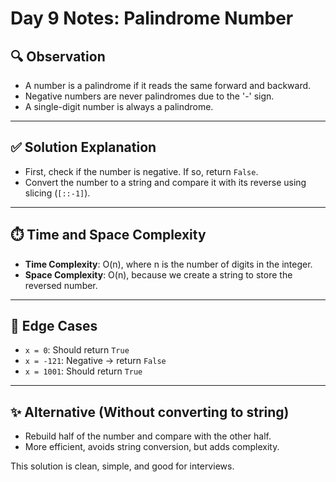 # Day 9 Notes: Palindrome Number

## 🔍 Observation

- A number is a palindrome if it reads the same forward and backward.
- Negative numbers are never palindromes due to the '-' sign.
- A single-digit number is always a palindrome.

---

## ✅ Solution Explanation

- First, check if the number is negative. If so, return `False`.
- Convert the number to a string and compare it with its reverse using slicing (`[::-1]`).

---

## ⏱️ Time and Space Complexity

- **Time Complexity**: O(n), where n is the number of digits in the integer.
- **Space Complexity**: O(n), because we create a string to store the reversed number.

---

## 🧪 Edge Cases

- `x = 0`: Should return `True`
- `x = -121`: Negative → return `False`
- `x = 1001`: Should return `True`

---

## ✨ Alternative (Without converting to string)

- Rebuild half of the number and compare with the other half.
- More efficient, avoids string conversion, but adds complexity.

This solution is clean, simple, and good for interviews.
